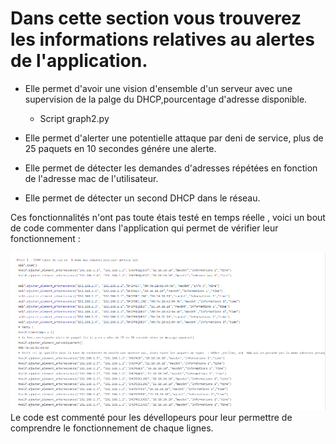 # Dans cette section vous trouverez les informations relatives au alertes de l'application.

- Elle permet d'avoir une vision d'ensemble d'un serveur avec une supervision de la palge du DHCP,pourcentage d'adresse disponible.
    - Script graph2.py 

- Elle permet d'alerter une potentielle attaque par deni de service, plus de 25 paquets en 10 secondes génére une alerte.

- Elle permet de détecter les demandes d'adresses répétées en fonction de l'adresse mac de l'utilisateur.

- Elle permet de détecter un second DHCP dans le réseau. 

Ces fonctionnalités n'ont pas toute étais testé en temps réelle , voici un bout de code commenter dans l'application qui permet de vérifier leur fonctionnement :

![alt text](img/img1.png)
Le code est commenté pour les dévellopeurs pour leur permettre de comprendre le fonctionnement de chaque lignes.